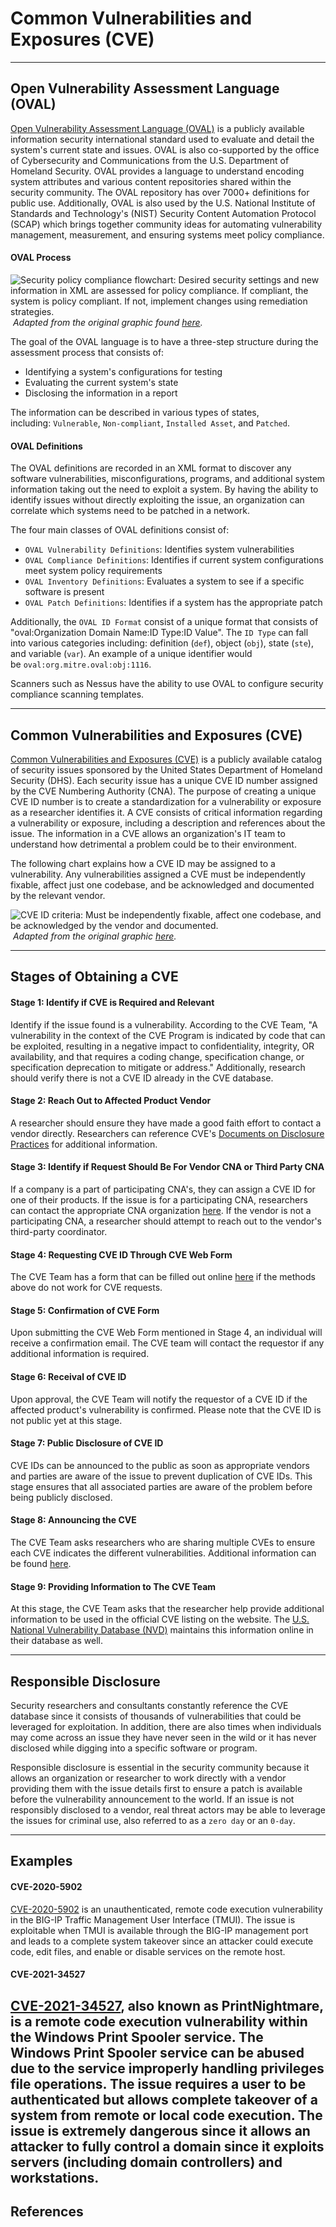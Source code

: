 # Common Vulnerabilities and Exposures (CVE)

---

## Open Vulnerability Assessment Language (OVAL)

[Open Vulnerability Assessment Language (OVAL)](https://oval.mitre.org/) is a publicly available information security international standard used to evaluate and detail the system's current state and issues. OVAL is also co-supported by the office of Cybersecurity and Communications from the U.S. Department of Homeland Security. OVAL provides a language to understand encoding system attributes and various content repositories shared within the security community. The OVAL repository has over 7000+ definitions for public use. Additionally, OVAL is also used by the U.S. National Institute of Standards and Technology's (NIST) Security Content Automation Protocol (SCAP) which brings together community ideas for automating vulnerability management, measurement, and ensuring systems meet policy compliance.

#### OVAL Process

![Security policy compliance flowchart: Desired security settings and new information in XML are assessed for policy compliance. If compliant, the system is policy compliant. If not, implement changes using remediation strategies.](https://academy.hackthebox.com/storage/modules/108/graphics/VulnerabilityAssessment_Diagram_05.png) _Adapted from the original graphic found [here](https://oval.mitre.org/documents/docs-05/extras/0505Martin_f3.gif)._

The goal of the OVAL language is to have a three-step structure during the assessment process that consists of:

- Identifying a system's configurations for testing
- Evaluating the current system's state
- Disclosing the information in a report

The information can be described in various types of states, including: `Vulnerable`, `Non-compliant`, `Installed Asset`, and `Patched`.

#### OVAL Definitions

The OVAL definitions are recorded in an XML format to discover any software vulnerabilities, misconfigurations, programs, and additional system information taking out the need to exploit a system. By having the ability to identify issues without directly exploiting the issue, an organization can correlate which systems need to be patched in a network.

The four main classes of OVAL definitions consist of:

- `OVAL Vulnerability Definitions`: Identifies system vulnerabilities
- `OVAL Compliance Definitions`: Identifies if current system configurations meet system policy requirements
- `OVAL Inventory Definitions`: Evaluates a system to see if a specific software is present
- `OVAL Patch Definitions`: Identifies if a system has the appropriate patch

Additionally, the `OVAL ID Format` consist of a unique format that consists of "oval:Organization Domain Name:ID Type:ID Value". The `ID Type` can fall into various categories including: definition (`def`), object (`obj`), state (`ste`), and variable (`var`). An example of a unique identifier would be `oval:org.mitre.oval:obj:1116`.

Scanners such as Nessus have the ability to use OVAL to configure security compliance scanning templates.

---

## Common Vulnerabilities and Exposures (CVE)

[Common Vulnerabilities and Exposures (CVE)](https://cve.mitre.org/) is a publicly available catalog of security issues sponsored by the United States Department of Homeland Security (DHS). Each security issue has a unique CVE ID number assigned by the CVE Numbering Authority (CNA). The purpose of creating a unique CVE ID number is to create a standardization for a vulnerability or exposure as a researcher identifies it. A CVE consists of critical information regarding a vulnerability or exposure, including a description and references about the issue. The information in a CVE allows an organization's IT team to understand how detrimental a problem could be to their environment.

The following chart explains how a CVE ID may be assigned to a vulnerability. Any vulnerabilities assigned a CVE must be independently fixable, affect just one codebase, and be acknowledged and documented by the relevant vendor.

![CVE ID criteria: Must be independently fixable, affect one codebase, and be acknowledged by the vendor and documented.](https://academy.hackthebox.com/storage/modules/108/cve/VulnerabilityAssessment_Diagram_01.png) _Adapted from the original graphic [here](https://www.balbix.com/app/uploads/what-is-a-CVE-1024x655.png)._

---

## Stages of Obtaining a CVE

#### Stage 1: Identify if CVE is Required and Relevant

Identify if the issue found is a vulnerability. According to the CVE Team, "A vulnerability in the context of the CVE Program is indicated by code that can be exploited, resulting in a negative impact to confidentiality, integrity, OR availability, and that requires a coding change, specification change, or specification deprecation to mitigate or address." Additionally, research should verify there is not a CVE ID already in the CVE database.

#### Stage 2: Reach Out to Affected Product Vendor

A researcher should ensure they have made a good faith effort to contact a vendor directly. Researchers can reference CVE's [Documents on Disclosure Practices](https://cve.mitre.org/cve/researcher_reservation_guidelines#appendix#a) for additional information.

#### Stage 3: Identify if Request Should Be For Vendor CNA or Third Party CNA

If a company is a part of participating CNA's, they can assign a CVE ID for one of their products. If the issue is for a participating CNA, researchers can contact the appropriate CNA organization [here](https://cve.mitre.org/cve/request_id.html). If the vendor is not a participating CNA, a researcher should attempt to reach out to the vendor's third-party coordinator.

#### Stage 4: Requesting CVE ID Through CVE Web Form

The CVE Team has a form that can be filled out online [here](https://cveform.mitre.org/) if the methods above do not work for CVE requests.

#### Stage 5: Confirmation of CVE Form

Upon submitting the CVE Web Form mentioned in Stage 4, an individual will receive a confirmation email. The CVE team will contact the requestor if any additional information is required.

#### Stage 6: Receival of CVE ID

Upon approval, the CVE Team will notify the requestor of a CVE ID if the affected product's vulnerability is confirmed. Please note that the CVE ID is not public yet at this stage.

#### Stage 7: Public Disclosure of CVE ID

CVE IDs can be announced to the public as soon as appropriate vendors and parties are aware of the issue to prevent duplication of CVE IDs. This stage ensures that all associated parties are aware of the problem before being publicly disclosed.

#### Stage 8: Announcing the CVE

The CVE Team asks researchers who are sharing multiple CVEs to ensure each CVE indicates the different vulnerabilities. Additional information can be found [here](https://cve.mitre.org/cve/researcher_reservation_guidelines).

#### Stage 9: Providing Information to The CVE Team

At this stage, the CVE Team asks that the researcher help provide additional information to be used in the official CVE listing on the website. The [U.S. National Vulnerability Database (NVD)](https://nvd.nist.gov/) maintains this information online in their database as well.

---

## Responsible Disclosure

Security researchers and consultants constantly reference the CVE database since it consists of thousands of vulnerabilities that could be leveraged for exploitation. In addition, there are also times when individuals may come across an issue they have never seen in the wild or it has never disclosed while digging into a specific software or program.

Responsible disclosure is essential in the security community because it allows an organization or researcher to work directly with a vendor providing them with the issue details first to ensure a patch is available before the vulnerability announcement to the world. If an issue is not responsibly disclosed to a vendor, real threat actors may be able to leverage the issues for criminal use, also referred to as a `zero day` or an `0-day`.

---

## Examples

#### CVE-2020-5902

[CVE-2020-5902](https://cve.mitre.org/cgi-bin/cvename.cgi?name=CVE-2020-5902) is an unauthenticated, remote code execution vulnerability in the BIG-IP Traffic Management User Interface (TMUI). The issue is exploitable when TMUI is available through the BIG-IP management port and leads to a complete system takeover since an attacker could execute code, edit files, and enable or disable services on the remote host.

#### CVE-2021-34527

[CVE-2021-34527](https://cve.mitre.org/cgi-bin/cvename.cgi?name=CVE-2021-34527), also known as PrintNightmare, is a remote code execution vulnerability within the Windows Print Spooler service. The Windows Print Spooler service can be abused due to the service improperly handling privileges file operations. The issue requires a user to be authenticated but allows complete takeover of a system from remote or local code execution. The issue is extremely dangerous since it allows an attacker to fully control a domain since it exploits servers (including domain controllers) and workstations.
---

## References

